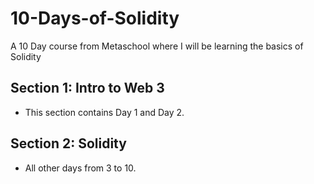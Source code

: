 # 10-Days-of-Solidity
A 10 Day course from Metaschool where I will be learning the basics of Solidity

## Section 1: Intro to Web 3
- This section contains Day 1 and Day 2.

## Section 2: Solidity
- All other days from 3 to 10.
